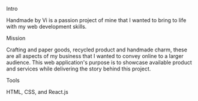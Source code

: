 Intro

Handmade by Vi is a passion project of mine that I wanted to bring to life with my web development skills.

Mission

Crafting and paper goods, recycled product and handmade charm, these are all aspects of my business that I wanted to convey online to a larger audience. This web application's purpose is to showcase available product and services while delivering the story behind this project.

Tools

HTML, CSS, and React.js
